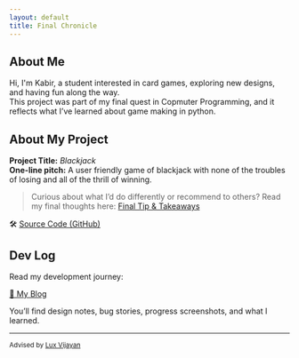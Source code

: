 ```yaml
---
layout: default
title: Final Chronicle
---
```


## About Me

Hi, I'm Kabir, a student interested in card games, exploring new designs, and having fun along the way.  
This project was part of my final quest in Copmuter Programming, and it reflects what I’ve learned about game making in python.

## About My Project

**Project Title:** *Blackjack*   
**One-line pitch:** A user friendly game of blackjack with none of the troubles of losing and all of the thrill of winning.

> Curious about what I’d do differently or recommend to others? Read my final thoughts here: [Final Tip & Takeaways](_posts/2025-05-23-tip.md)

🛠️ [Source Code (GitHub)](https://github.com/YOURUSERNAME/YOURPROJECT)  

## Dev Log

Read my development journey:  

[📝 My Blog](blog.html)

You’ll find design notes, bug stories, progress screenshots, and what I learned.

---

<small>Advised by [Lux Vijayan](mailto:laxmiv2@illinois.edu)</small>
